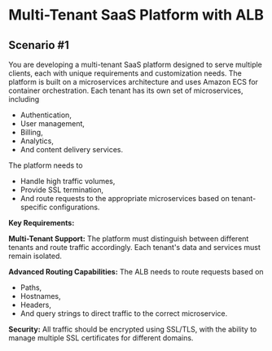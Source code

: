 # Multi-Tenant SaaS Platform with ALB

## Scenario #1

You are developing a multi-tenant SaaS platform designed to serve multiple clients, each with unique requirements and customization needs. The platform is built on a microservices architecture and uses Amazon ECS for container orchestration. Each tenant has its own set of microservices, including 
- Authentication, 
- User management, 
- Billing, 
- Analytics, 
- And content delivery services. 
 
The platform needs to 
- Handle high traffic volumes, 
- Provide SSL termination, 
- And route requests to the appropriate microservices based on tenant-specific configurations.

**Key Requirements:**

**Multi-Tenant Support:** The platform must distinguish between different tenants and route traffic accordingly. Each tenant's data and services must remain isolated.

**Advanced Routing Capabilities:** The ALB needs to route requests based on 
- Paths, 
- Hostnames, 
- Headers, 
- And query strings 
to direct traffic to the correct microservice.

**Security:** All traffic should be encrypted using SSL/TLS, with the ability to manage multiple SSL certificates for different domains.